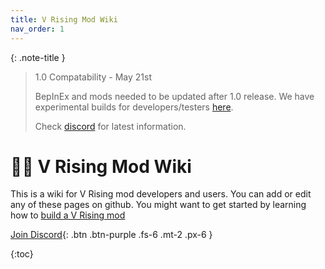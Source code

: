 ```yaml
---
title: V Rising Mod Wiki
nav_order: 1
---
```


{: .note-title }
> 1.0 Compatability - May 21st
>
> BepInEx and mods needed to be updated after 1.0 release. We have experimental builds for developers/testers [here](/user/game_update.html).
>
> Check [discord](https://vrisingmods.com/discord) for latest information.

# 🧛‍♂️ V Rising Mod Wiki
This is a wiki for V Rising mod developers and users. You can add or edit any of these pages on github. You might want to get started by learning how to [build a V Rising mod](/dev/#how-to-make-a-vrising-mod)

[Join Discord](https://vrisingmods.com/discord){: .btn .btn-purple .fs-6 .mt-2 .px-6 }

{:toc}
